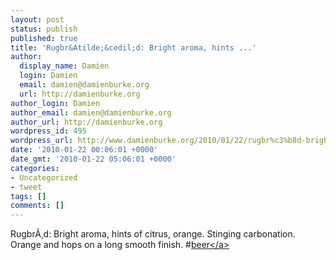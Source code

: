 ```yaml
---
layout: post
status: publish
published: true
title: 'Rugbr&Atilde;&cedil;d: Bright aroma, hints ...'
author:
  display_name: Damien
  login: Damien
  email: damien@damienburke.org
  url: http://damienburke.org
author_login: Damien
author_email: damien@damienburke.org
author_url: http://damienburke.org
wordpress_id: 495
wordpress_url: http://www.damienburke.org/2010/01/22/rugbr%c3%b8d-bright-aroma-hints-2/
date: '2010-01-22 00:06:01 +0000'
date_gmt: '2010-01-22 05:06:01 +0000'
categories:
- Uncategorized
- tweet
tags: []
comments: []
---
```

<p>Rugbr&Atilde;&cedil;d: Bright aroma, hints of citrus, orange. Stinging carbonation. Orange and hops on a long smooth finish. #<a href="http:&#47;&#47;search.twitter.com&#47;search?q=%23beer" class="aktt_hashtag">beer<&#47;a></p>

